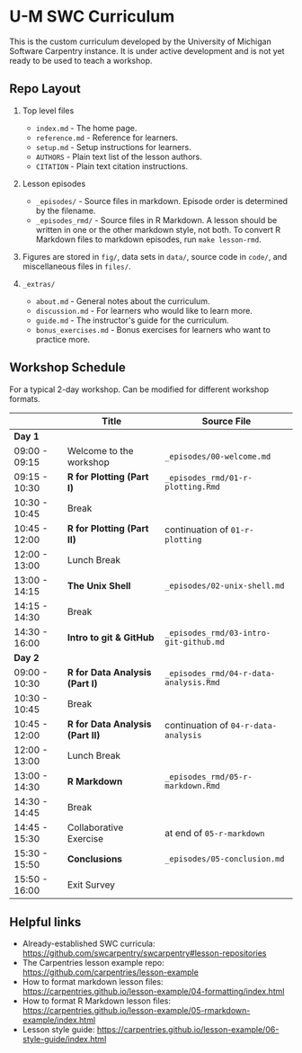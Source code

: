 # U-M SWC Curriculum

This is the custom curriculum developed by the University of Michigan Software Carpentry instance.
It is under active development and is not yet ready to be used to teach a workshop.

## Repo Layout

1. Top level files

    - `index.md` - The home page.
    - `reference.md` - Reference for learners.
    - `setup.md` - Setup instructions for learners.
    - `AUTHORS` - Plain text list of the lesson authors.
    - `CITATION` - Plain text citation instructions.

1. Lesson episodes

    - `_episodes/` - Source files in markdown. Episode order is determined by the filename.
    - `_episodes_rmd/` - Source files in R Markdown. A lesson should be written in one or the other markdown style, not both. To convert R Markdown files to markdown episodes, run `make lesson-rmd`.

1. Figures are stored in `fig/`, data sets in `data/`, source code in `code/`, and miscellaneous files in `files/`.

1. `_extras/`

    - `about.md` - General notes about the curriculum.
    - `discussion.md` - For learners who would like to learn more.
    - `guide.md` - The instructor's guide for the curriculum.
    - `bonus_exercises.md` - Bonus exercises for learners who want to practice more.

## Workshop Schedule

For a typical 2-day workshop. Can be modified for different workshop formats.

|   | Title | Source File |
|---|-------|-------------|
| **Day 1** |   |
| 09:00 - 09:15 | Welcome to the workshop | `_episodes/00-welcome.md` |
| 09:15 - 10:30 | **R for Plotting (Part I)** | `_episodes_rmd/01-r-plotting.Rmd` |
| 10:30 - 10:45 | Break |  |
| 10:45 - 12:00 | **R for Plotting (Part II)** | continuation of `01-r-plotting` |
| 12:00 - 13:00 | Lunch Break |  |
| 13:00 - 14:15 | **The Unix Shell** | `_episodes/02-unix-shell.md` |
| 14:15 - 14:30 | Break |  |
| 14:30 - 16:00 | **Intro to git & GitHub** | `_episodes_rmd/03-intro-git-github.md` |
| **Day 2** |   |
| 09:00 - 10:30 | **R for Data Analysis (Part I)** | `_episodes_rmd/04-r-data-analysis.Rmd` |
| 10:30 - 10:45 | Break |  |
| 10:45 - 12:00 | **R for Data Analysis (Part II)** | continuation of `04-r-data-analysis` |
| 12:00 - 13:00 | Lunch Break |  |
| 13:00 - 14:30 | **R Markdown** | `_episodes_rmd/05-r-markdown.Rmd` |
| 14:30 - 14:45 | Break |  |
| 14:45 - 15:30 | Collaborative Exercise | at end of `05-r-markdown` |
| 15:30 - 15:50 | **Conclusions** |  `_episodes/05-conclusion.md` |
| 15:50 - 16:00 | Exit Survey |   |

## Helpful links

- Already-established SWC curricula: https://github.com/swcarpentry/swcarpentry#lesson-repositories
- The Carpentries lesson example repo: https://github.com/carpentries/lesson-example
- How to format markdown lesson files: https://carpentries.github.io/lesson-example/04-formatting/index.html
- How to format R Markdown lesson files: https://carpentries.github.io/lesson-example/05-rmarkdown-example/index.html
- Lesson style guide: https://carpentries.github.io/lesson-example/06-style-guide/index.html
